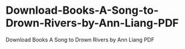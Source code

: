 # Download-Books-A-Song-to-Drown-Rivers-by-Ann-Liang-PDF
Download Books A Song to Drown Rivers by Ann Liang PDF
